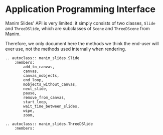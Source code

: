 # Application Programming Interface

Manim Slides' API is very limited: it simply consists of two classes, `Slide`
and `ThreeDSlide`, which are subclasses of `Scene` and `ThreeDScene` from Manim.

Therefore, we only document here the methods we think the end-user will ever
use, not the methods used internally when rendering.

```{eval-rst}
.. autoclass:: manim_slides.Slide
    :members:
        add_to_canvas,
        canvas,
        canvas_mobjects,
        end_loop,
        mobjects_without_canvas,
        next_slide,
        pause,
        remove_from_canvas,
        start_loop,
        wait_time_between_slides,
        wipe,
        zoom,

.. autoclass:: manim_slides.ThreeDSlide
    :members:
```
